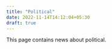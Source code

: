 ```yaml
---
title: "Political"
date: 2022-11-14T14:12:04+05:30
draft: true
---
```


This page contains news about political.
